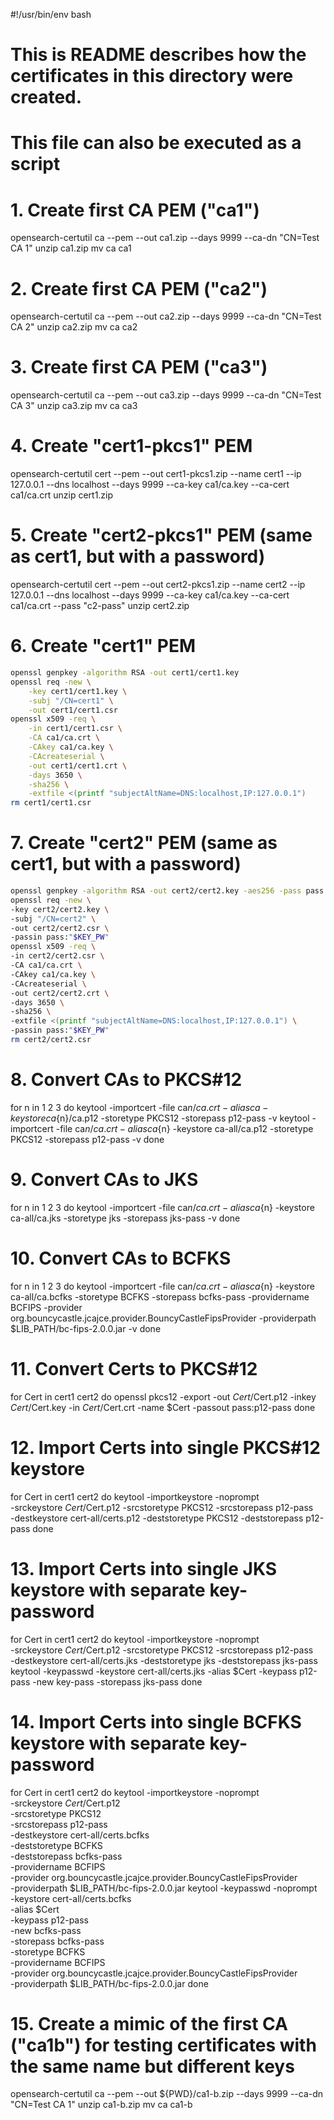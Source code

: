 #!/usr/bin/env bash
#
# This is README describes how the certificates in this directory were created.
# This file can also be executed as a script
#

# 1. Create first CA PEM ("ca1")

opensearch-certutil ca --pem --out ca1.zip --days 9999 --ca-dn "CN=Test CA 1"
unzip ca1.zip
mv ca ca1

# 2. Create first CA PEM ("ca2")

opensearch-certutil ca --pem --out ca2.zip --days 9999 --ca-dn "CN=Test CA 2"
unzip ca2.zip
mv ca ca2

# 3. Create first CA PEM ("ca3")

opensearch-certutil ca --pem --out ca3.zip --days 9999 --ca-dn "CN=Test CA 3"
unzip ca3.zip
mv ca ca3

# 4. Create "cert1-pkcs1" PEM

opensearch-certutil cert --pem --out cert1-pkcs1.zip --name cert1 --ip 127.0.0.1 --dns localhost --days 9999 --ca-key ca1/ca.key --ca-cert ca1/ca.crt
unzip cert1.zip

# 5. Create "cert2-pkcs1" PEM (same as cert1, but with a password)

opensearch-certutil cert --pem --out cert2-pkcs1.zip --name cert2 --ip 127.0.0.1 --dns localhost --days 9999 --ca-key ca1/ca.key --ca-cert ca1/ca.crt --pass "c2-pass"
unzip cert2.zip

# 6. Create "cert1" PEM

```bash
openssl genpkey -algorithm RSA -out cert1/cert1.key
openssl req -new \
    -key cert1/cert1.key \
    -subj "/CN=cert1" \
    -out cert1/cert1.csr
openssl x509 -req \
    -in cert1/cert1.csr \
    -CA ca1/ca.crt \
    -CAkey ca1/ca.key \
    -CAcreateserial \
    -out cert1/cert1.crt \
    -days 3650 \
    -sha256 \
    -extfile <(printf "subjectAltName=DNS:localhost,IP:127.0.0.1")
rm cert1/cert1.csr
```

# 7. Create "cert2" PEM (same as cert1, but with a password)

```bash
openssl genpkey -algorithm RSA -out cert2/cert2.key -aes256 -pass pass:"$KEY_PW"
openssl req -new \
-key cert2/cert2.key \
-subj "/CN=cert2" \
-out cert2/cert2.csr \
-passin pass:"$KEY_PW"
openssl x509 -req \
-in cert2/cert2.csr \
-CA ca1/ca.crt \
-CAkey ca1/ca.key \
-CAcreateserial \
-out cert2/cert2.crt \
-days 3650 \
-sha256 \
-extfile <(printf "subjectAltName=DNS:localhost,IP:127.0.0.1") \
-passin pass:"$KEY_PW"
rm cert2/cert2.csr
```

# 8. Convert CAs to PKCS#12

for n in 1 2 3
do
    keytool -importcert -file ca${n}/ca.crt -alias ca -keystore ca${n}/ca.p12 -storetype PKCS12 -storepass p12-pass -v
    keytool -importcert -file ca${n}/ca.crt -alias ca${n} -keystore ca-all/ca.p12 -storetype PKCS12 -storepass p12-pass -v
done

# 9. Convert CAs to JKS

for n in 1 2 3
do
    keytool -importcert -file ca${n}/ca.crt -alias ca${n} -keystore ca-all/ca.jks -storetype jks -storepass jks-pass -v
done

# 10. Convert CAs to BCFKS

for n in 1 2 3
do
    keytool -importcert -file ca${n}/ca.crt -alias ca${n} -keystore ca-all/ca.bcfks -storetype BCFKS -storepass bcfks-pass -providername BCFIPS -provider org.bouncycastle.jcajce.provider.BouncyCastleFipsProvider -providerpath $LIB_PATH/bc-fips-2.0.0.jar -v
done

# 11. Convert Certs to PKCS#12

for Cert in cert1 cert2
do
    openssl pkcs12 -export -out $Cert/$Cert.p12 -inkey $Cert/$Cert.key -in $Cert/$Cert.crt -name $Cert -passout pass:p12-pass
done

# 12. Import Certs into single PKCS#12 keystore

for Cert in cert1 cert2
do
    keytool -importkeystore -noprompt \
            -srckeystore $Cert/$Cert.p12 -srcstoretype PKCS12 -srcstorepass p12-pass  \
            -destkeystore cert-all/certs.p12 -deststoretype PKCS12 -deststorepass p12-pass
done

# 13. Import Certs into single JKS keystore with separate key-password

for Cert in cert1 cert2
do
    keytool -importkeystore -noprompt \
            -srckeystore $Cert/$Cert.p12 -srcstoretype PKCS12 -srcstorepass p12-pass  \
            -destkeystore cert-all/certs.jks -deststoretype jks -deststorepass jks-pass
    keytool -keypasswd -keystore cert-all/certs.jks -alias $Cert -keypass p12-pass -new key-pass -storepass jks-pass
done

# 14. Import Certs into single BCFKS keystore with separate key-password

for Cert in cert1 cert2
do
    keytool -importkeystore -noprompt \
            -srckeystore $Cert/$Cert.p12 \
            -srcstoretype PKCS12 \
            -srcstorepass p12-pass \
            -destkeystore cert-all/certs.bcfks \
            -deststoretype BCFKS \
            -deststorepass bcfks-pass \
            -providername BCFIPS \
            -provider org.bouncycastle.jcajce.provider.BouncyCastleFipsProvider \
            -providerpath $LIB_PATH/bc-fips-2.0.0.jar
    keytool -keypasswd -noprompt \
            -keystore cert-all/certs.bcfks \
            -alias $Cert \
            -keypass p12-pass \
            -new bcfks-pass \
            -storepass bcfks-pass \
            -storetype BCFKS \
            -providername BCFIPS \
            -provider org.bouncycastle.jcajce.provider.BouncyCastleFipsProvider \
            -providerpath $LIB_PATH/bc-fips-2.0.0.jar
done

# 15. Create a mimic of the first CA ("ca1b") for testing certificates with the same name but different keys

opensearch-certutil ca --pem --out ${PWD}/ca1-b.zip --days 9999 --ca-dn "CN=Test CA 1"
unzip ca1-b.zip
mv ca ca1-b
